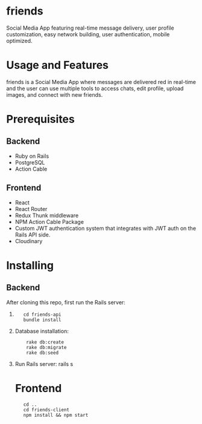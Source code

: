 # friends

Social Media App featuring real-time message delivery, user profile customization, easy network building, user authentication, mobile optimized.

# Usage and Features

friends is a Social Media App where messages are delivered red in real-time and the user can use multiple tools to access chats, edit profile, upload images, and connect with new friends.

# Prerequisites

## Backend

* Ruby on Rails 
* PostgreSQL
* Action Cable

## Frontend

* React
* React Router
* Redux Thunk middleware
* NPM Action Cable Package
* Custom JWT authentication system that integrates with JWT auth on the Rails API side.
* Cloudinary

# Installing

## Backend

After cloning this repo, first run the Rails server:
 
1. 
    ```
       cd friends-api
       bundle install 
    ```  

2. Database installation:

   ``` 
       rake db:create
       rake db:migrate
       rake db:seed 
   ```  
       
     
3. Run Rails server:
   rails s

   # Frontend

    ```
       cd ..  
       cd friends-client
       npm install && npm start 
     ```  
   
   


       